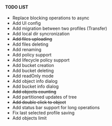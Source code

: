 #### TODO LIST
- Replace blocking operations to async
- Add UI config
- Add migration between two profiles (Transfer)
- Add local dir syncronization
- ~~Add files uploading~~
- Add files deleting
- Add renaming
- Add policy support
- Add lifecycle policy support
- Add bucket creation
- Add bucket deleting
- Add readOnly mode
- Add object info dialog
- Add bucket info dialog
- ~~Add objects counting~~
- Add partitioned updates of tree
- ~~Add double click to object~~
- Add status bar support for long operations
- Fix last selected profile saving
- Add objects limit